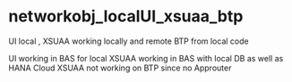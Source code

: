 # networkobj_localUI_xsuaa_btp
UI local , XSUAA working locally and remote BTP from local code


UI working in BAS for local
XSUAA working in BAS with local DB as well as HANA Cloud
XSUAA not working on BTP since no Approuter
